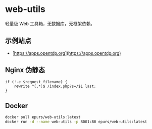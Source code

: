 # web-utils

轻量级 Web 工具箱，无数据库，无框架依赖。

## 示例站点

- [https://apps.opentdp.org](https://apps.opentdp.org)

## Nginx 伪静态

```nginx
if (!-e $request_filename) {
    rewrite ^(.*)$ /index.php?s=/$1 last;
}
```

## Docker
```bash
docker pull epurs/web-utils:latest
docker run -d --name web-utils -p 8001:80 epurs/web-utils:latest
```